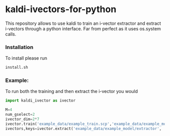 # kaldi-ivectors-for-python
This repository allows to use kaldi to train an i-vector extractor and extract i-vectors through a python interface. Far from perfect as it uses os.system calls.


### Installation

To install please run

```sh
install.sh
```


### Example:
To run both the training and then extract the i-vector you would
```python
import kaldi_ivector as ivector

M=4
num_gselect=2
ivector_dim=2*7
ivector.train('example_data/example_train.scp','example_data/example_model',M,ivector_dim,num_gselect)
ivectors,keys=ivector.extract('example_data/example_model/extractor', 'example_data/example_test.scp','example_data/ivectors',num_gselect)

```
